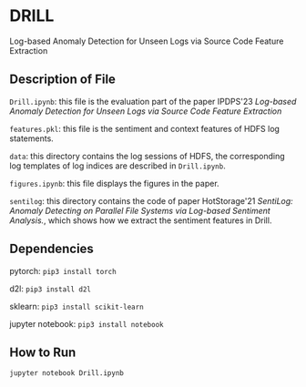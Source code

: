 # DRILL
Log-based Anomaly Detection for Unseen Logs via Source Code Feature Extraction

## Description of File ##

`Drill.ipynb`: this file is the evaluation part of the paper IPDPS'23 *Log-based Anomaly Detection for Unseen Logs via Source Code Feature Extraction*

`features.pkl`: this file is the sentiment and context features of HDFS log statements. 

`data`: this directory contains the log sessions of HDFS, the corresponding log templates of log indices are described in `Drill.ipynb`.

`figures.ipynb`: this file displays the figures in the paper.

`sentilog`: this directory contains the code of paper HotStorage'21 *SentiLog: Anomaly Detecting on Parallel File Systems via Log-based Sentiment Analysis.*, which shows how we extract the sentiment features in Drill.

## Dependencies ##

pytorch: `pip3 install torch`

d2l: `pip3 install d2l`

sklearn: `pip3 install scikit-learn`

jupyter notebook: `pip3 install notebook`

## How to Run ##

`jupyter notebook Drill.ipynb`

